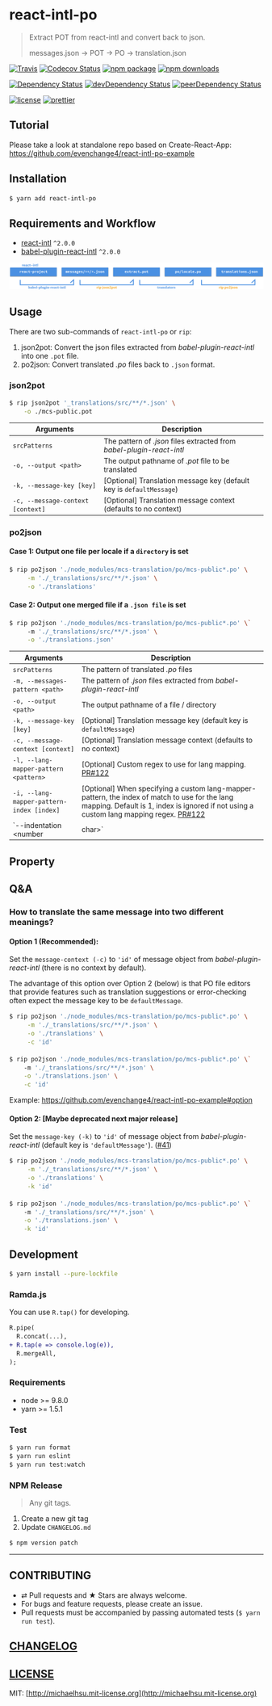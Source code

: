 # react-intl-po

> Extract POT from react-intl and convert back to json.
>
> messages.json → POT → PO → translation.json

[![Travis][build-badge]][build]
[![Codecov Status][codecov-badge]][codecov]
[![npm package][npm-badge]][npm]
[![npm downloads][npm-downloads]][npm]

[![Dependency Status][dependency-badge]][dependency]
[![devDependency Status][devdependency-badge]][devdependency]
[![peerDependency Status][peerdependency-badge]][peerdependency]

[![license][license-badge]][license]
[![prettier](https://img.shields.io/badge/styled_with-prettier-ff69b4.svg)](https://github.com/prettier/prettier)

## Tutorial

Please take a look at standalone repo based on Create-React-App: https://github.com/evenchange4/react-intl-po-example

## Installation

```sh
$ yarn add react-intl-po
```

## Requirements and Workflow

* [react-intl](https://github.com/yahoo/react-intl) `^2.0.0`
* [babel-plugin-react-intl](https://github.com/yahoo/babel-plugin-react-intl) `^2.0.0`

![RIP Workflow](./docs/workflow.png)

## Usage

There are two sub-commands of `react-intl-po` or `rip`:

1.  json2pot: Convert the json files extracted from _babel-plugin-react-intl_ into one `.pot` file.
2.  po2json: Convert translated _.po_ files back to `.json` format.

### json2pot

```sh
$ rip json2pot '_translations/src/**/*.json' \
    -o ./mcs-public.pot
```

| **Arguments**                     | **Description**                                                       |
| --------------------------------- | --------------------------------------------------------------------- |
| `srcPatterns`                     | The pattern of _.json_ files extracted from _babel-plugin-react-intl_ |
| `-o, --output <path>`             | The output pathname of _.pot_ file to be translated                   |
| `-k, --message-key [key]`         | [Optional] Translation message key (default key is `defaultMessage`)  |
| `-c, --message-context [context]` | [Optional] Translation message context (defaults to no context)       |

### po2json

#### Case 1: Output one file per locale if a `directory` is set

```sh
$ rip po2json './node_modules/mcs-translation/po/mcs-public*.po' \
     -m './_translations/src/**/*.json' \
     -o './translations'
```

#### Case 2: Output one merged file if a `.json file` is set

```sh
$ rip po2json './node_modules/mcs-translation/po/mcs-public*.po' \`
     -m './_translations/src/**/*.json' \
     -o './translations.json'
```

| **Arguments**                             | **Description**                                                                                                                                                                                                                                   |
| ----------------------------------------- | ------------------------------------------------------------------------------------------------------------------------------------------------------------------------------------------------------------------------------------------------- |
| `srcPatterns`                             | The pattern of translated _.po_ files                                                                                                                                                                                                             |
| `-m, --messages-pattern <path>`           | The pattern of _.json_ files extracted from _babel-plugin-react-intl_                                                                                                                                                                             |
| `-o, --output <path>`                     | The output pathname of a file / directory                                                                                                                                                                                                         |
| `-k, --message-key [key]`                 | [Optional] Translation message key (default key is `defaultMessage`)                                                                                                                                                                              |
| `-c, --message-context [context]`         | [Optional] Translation message context (defaults to no context)                                                                                                                                                                                   |
| `-l, --lang-mapper-pattern <pattern>`     | [Optional] Custom regex to use for lang mapping. [PR#122](https://github.com/evenchange4/react-intl-po/pull/122)                                                                                                                                  |
| `-i, --lang-mapper-pattern-index [index]` | [Optional] When specifying a custom lang-mapper-pattern, the index of match to use for the lang mapping. Default is 1, index is ignored if not using a custom lang mapping regex. [PR#122](https://github.com/evenchange4/react-intl-po/pull/122) |
| `--indentation <number|char>`             | [Optional] Specify a number of spaces or a set of characters to be used before each entry of the resulting json file. Defaults to null, which means the entries are not prefixed with spaces.                                                     |

## Property

## Q&A

### How to translate the same message into two different meanings?

#### Option 1 (Recommended):

Set the `message-context (-c)` to `'id'` of message object from _babel-plugin-react-intl_ (there is no context by default).

The advantage of this option over Option 2 (below) is that PO file editors that provide features such as translation suggestions or error-checking often expect the message key to be `defaultMessage`.

```sh
$ rip po2json './node_modules/mcs-translation/po/mcs-public*.po' \
     -m './_translations/src/**/*.json' \
     -o './translations' \
     -c 'id'

$ rip po2json './node_modules/mcs-translation/po/mcs-public*.po' \`
    -m './_translations/src/**/*.json' \
    -o './translations.json' \
    -c 'id'
```

Example: https://github.com/evenchange4/react-intl-po-example#option

#### Option 2: [Maybe deprecated next major release]

Set the `message-key (-k)` to `'id'` of message object from _babel-plugin-react-intl_ (default key is `'defaultMessage'`). ([#41](https://github.com/evenchange4/react-intl-po/pull/41))

```sh
$ rip po2json './node_modules/mcs-translation/po/mcs-public*.po' \
     -m './_translations/src/**/*.json' \
     -o './translations' \
     -k 'id'

$ rip po2json './node_modules/mcs-translation/po/mcs-public*.po' \`
    -m './_translations/src/**/*.json' \
    -o './translations.json' \
    -k 'id'
```

## Development

```sh
$ yarn install --pure-lockfile
```

### Ramda.js

You can use `R.tap()` for developing.

```diff
R.pipe(
  R.concat(...),
+ R.tap(e => console.log(e)),
  R.mergeAll,
);
```

### Requirements

* node >= 9.8.0
* yarn >= 1.5.1

### Test

```sh
$ yarn run format
$ yarn run eslint
$ yarn run test:watch
```

### NPM Release

> Any git tags.

1.  Create a new git tag
2.  Update `CHANGELOG.md`

```sh
$ npm version patch
```

---

## CONTRIBUTING

* ⇄ Pull requests and ★ Stars are always welcome.
* For bugs and feature requests, please create an issue.
* Pull requests must be accompanied by passing automated tests (`$ yarn run test`).

## [CHANGELOG](CHANGELOG.md)

## [LICENSE](LICENSE)

MIT: [http://michaelhsu.mit-license.org](http://michaelhsu.mit-license.org)

[build-badge]: https://img.shields.io/travis/evenchange4/react-intl-po/master.svg?style=flat-square
[build]: https://travis-ci.org/evenchange4/react-intl-po
[npm-badge]: https://img.shields.io/npm/v/react-intl-po.svg?style=flat-square
[npm]: https://www.npmjs.org/package/react-intl-po
[codecov-badge]: https://img.shields.io/codecov/c/github/evenchange4/react-intl-po.svg?style=flat-square
[codecov]: https://codecov.io/github/evenchange4/react-intl-po?branch=master
[npm-downloads]: https://img.shields.io/npm/dt/react-intl-po.svg?style=flat-square
[license-badge]: https://img.shields.io/npm/l/react-intl-po.svg?style=flat-square
[license]: http://michaelhsu.mit-license.org/
[dependency-badge]: https://david-dm.org/evenchange4/react-intl-po.svg?style=flat-square
[dependency]: https://david-dm.org/evenchange4/react-intl-po
[devdependency-badge]: https://david-dm.org/evenchange4/react-intl-po/dev-status.svg?style=flat-square
[devdependency]: https://david-dm.org/evenchange4/react-intl-po#info=devDependencies
[peerdependency-badge]: https://david-dm.org/evenchange4/react-intl-po/peer-status.svg?style=flat-square
[peerdependency]: https://david-dm.org/evenchange4/react-intl-po#info=peerDependencies
